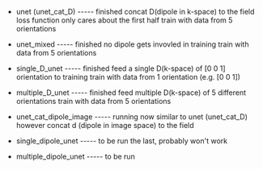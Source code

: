 - unet (unet_cat_D) ----- finished
  concat D(dipole in k-space) to the field
  loss function only cares about the first half
  train with data from 5 orientations

- unet_mixed ----- finished
  no dipole gets invovled in training
  train with data from 5 orientations

- single_D_unet ----- finished
  feed a single D(k-space) of [0 0 1] orientation to training
  train with data from 1 orientation (e.g. [0 0 1])

- multiple_D_unet ----- finished
  feed multiple D(k-space) of 5 different orientations
  train with data from 5 orientations

- unet_cat_dipole_image ----- running now
  similar to unet (unet_cat_D)
  however concat d (dipole in image space) to the field

* single_dipole_unet ----- to be run the last, probably won't work

* multiple_dipole_unet ----- to be run
